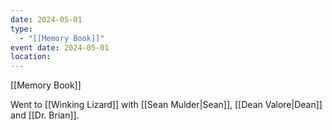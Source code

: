 ```yaml
---
date: 2024-05-01
type:
  - "[[Memory Book]]"
event date: 2024-05-01
location:
---
```


[[Memory Book]]

Went to [[Winking Lizard]] with [[Sean Mulder|Sean]], [[Dean Valore|Dean]] and [[Dr. Brian]]. 

